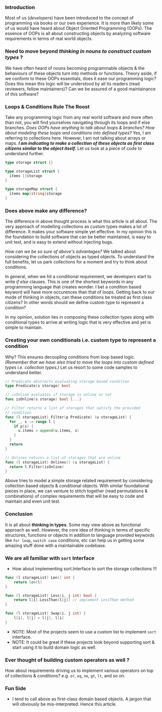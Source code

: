 ### Introduction
Most of us (_developers_) have been introduced to the concept of programming via books or our own experience. It is more than
likely some of us would have heard about Object Oriented Programming (OOPs). The essence of OOPs is all about constructing
objects by analyzing software requirements in terms of real world objects.

### Need to move beyond _thinking in nouns to construct custom types_ ?
We have often heard of nouns becoming programmable objects & the behaviours of these objects turn into methods or functions. 
Theory aside, if we conform to these OOPs essentials, does it ease our programming logic? Does this mean this logic will be
understood by all its readers (read reviewers, fellow maintainers)? Can we be assured of a good maintainance of this 
software?

### Loops & Conditions Rule The Roost
Take any programming logic from any real world software and more often than not, you will find yourselves navigating through 
its loops and if else branches. _Does OOPs have anything to talk about loops & branches?_ _How about modeling these loops
and conditions into defined types?_ Yes, I am referring to collections here. However, I am not talking about arrays or maps.
_**I am indicating to make a collection of these objects as first class citizens similar to the object itself.**_ Let us look
at a piece of code to understand further.

```go
type storage struct {}

type storageList struct {
  items []storage
}

type storageMap struct {
  items map[string]storage
}
```

### Does above make any difference?
The difference in above thought process is what this article is all about. The very approach of modelling collections as 
custom types makes a lot of difference. It makes your software simple yet effective. In my opinion this is the foundation to
build software that can be better maintained, is easy to unit test, and is easy to extend without injecting bugs.

_How can we be so sure of above's advantages?_
We talked about considering the collections of objects as typed objects. To understand the full benefits, let us park collections for a moment and try to think about conditions. 

In general, when we hit a conditional requirement, we developers start to write _if else_ clauses. This is one of the
shortest keywords in any programming language that creates wonder. I bet a condition based keyword will have more occurences
than that of loops. Getting back to our mode of thinking in objects, can these conditions be treated as first class citizens?
In other words should we define custom type to represent a condition?

In my opinion, solution lies in composing these collection types along with conditional types to arrive at writing logic that
is very effective and yet is simple to maintain.

### Creating your own conditionals i.e. custom type to represent a condition
Why? This ensures decoupling conditions from loop based logic. _(Remember that we have also tried to move the loops into 
custom defined types i.e. collection types.)_ Let us resort to some code samples to understand better.

```go
// Predicate abstracts evaluating storage based condition
type Predicate(s storage) bool

// isOnline evaluates if storage is online or not
func isOnline(s storage) bool {...}

// Filter returns a list of storages that satisfy the provided
// condition
func (l storageList) Filter(p Predicate) (u storageList) {
  for _, s := range l {
    if p(s) {
      u.items = append(u.items, s)
    }
  }
  return
}

// Onlines returns a list of storages that are online
func (l storageList) Onlines() (u storageList) {
  return l.Filter(isOnline)
}
```

Above tries to model a simple storage related requirement by considering collection based objects & conditional objects.
With similar foundational pieces in place, we can venture to stitch together (read permutations & combinations) of complex
requirements that will be easy to code and maintain and even unit test.

### Conclusion
It is all about **thinking in types**. Some may view above as functional approach as well. However, the core idea of
thinking in terms of specific structures, functions or objects in addition to language provided keywords like `for loop`, 
`switch case` conditions, etc can help us in getting some amazing stuff done with a maintainable codebase. 

### We are all familiar with `sort` Interface
- How about implementing sort.Interface to sort the storage collections !!!
```go
func (l storageList) Len() int {
	return len(l)
}

func (l storageList) Less(i, j int) bool {
	return l[i].LessThan(l[j]) // implement LessThan method
}

func (l storageList) Swap(i, j int) {
	l[i], l[j] = l[j], l[i]
}
```
- NOTE: Most of the projects seem to use a custom list to implement `sort` interface. 
- NOTE: It could be great if these projects look beyond supporting sort & start using it to build domain logic as well.

### Ever thought of building custom operators as well ?
How about requirements driving us to implement various operators on top of collections & conditions? e.g. `or`, `eq`, `ne`,
`gt`, `lt`, and so on.

### Fun Side
- I tend to call above as first-class domain based objects. A jargon that will obviously be mis-interpreted. Hence this
article.
